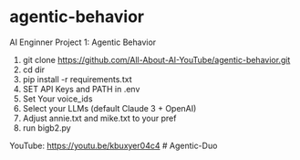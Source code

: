 # agentic-behavior
AI Enginner Project 1: Agentic Behavior

1. git clone https://github.com/All-About-AI-YouTube/agentic-behavior.git
2. cd dir
3. pip install -r requirements.txt
4. SET API Keys and PATH in .env
5. Set Your voice_ids
6. Select your LLMs (default Claude 3 + OpenAI)
7. Adjust annie.txt and mike.txt to your pref
8. run bigb2.py

YouTube:
https://youtu.be/kbuxyer04c4
#   A g e n t i c - D u o  
 